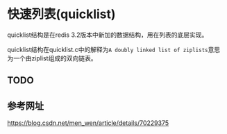 # 快速列表(quicklist)

quicklist结构是在redis 3.2版本中新加的数据结构，用在列表的底层实现。

quicklist结构在quicklist.c中的解释为`A doubly linked list of ziplists`意思为一个由ziplist组成的双向链表。



## TODO



## 参考网址

https://blog.csdn.net/men_wen/article/details/70229375